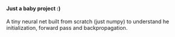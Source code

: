#### Just a baby project :)

 A tiny neural net built from scratch (just numpy) to understand he initialization, forward pass and backpropagation.
